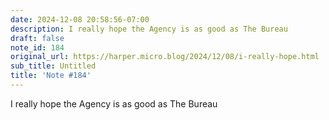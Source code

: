 ```yaml
---
date: 2024-12-08 20:58:56-07:00
description: I really hope the Agency is as good as The Bureau
draft: false
note_id: 184
original_url: https://harper.micro.blog/2024/12/08/i-really-hope.html
sub_title: Untitled
title: 'Note #184'
---
```


I really hope the Agency is as good as The Bureau